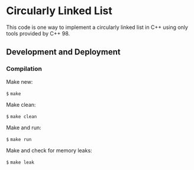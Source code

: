# Circularly Linked List

This code is one way to implement a circularly linked list in C++ using only tools provided by C++ 98.

## Development and Deployment

### Compilation

Make  new:

`$` `make`

Make clean:

`$` `make clean`

Make and run:

`$` `make run`

Make and check for memory leaks:

`$` `make leak`
